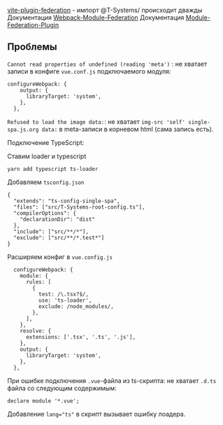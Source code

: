 
[vite-plugin-federation](https://github.com/originjs/vite-plugin-federation) - импорт @T-Systems/ происходит дважды
Документация [Webpack-Module-Federation](https://webpack.js.org/concepts/module-federation/)
Документация [Module-Federation-Plugin](https://webpack.js.org/plugins/module-federation-plugin/)


## Проблемы

`Cannot read properties of undefined (reading 'meta')` : не хватает записи в конфиге `vue.conf.js` подключаемого модуля:
```
configureWebpack: {
    output: {
      libraryTarget: 'system',
    },
  },
```

`Refused to load the image data:`: не хватает `img-src 'self' single-spa.js.org data:` в meta-записи в корневом html (сама запись есть).

Подключение TypeScript:

Ставим loader и typescript

```
yarn add typescript ts-loader
```

Добавляем `tsconfig.json`

```
{
  "extends": "ts-config-single-spa",
  "files": ["src/T-Systems-root-config.ts"],
  "compilerOptions": {
    "declarationDir": "dist"
  },
  "include": ["src/**/*"],
  "exclude": ["src/**/*.test*"]
}
```

Расширяем конфиг в `vue.config.js`

```
  configureWebpack: {
    module: {
      rules: [
        {
          test: /\.tsx?$/,
          use: 'ts-loader',
          exclude: /node_modules/,
        },
      ],
    },
    resolve: {
      extensions: ['.tsx', '.ts', '.js'],
    },
    output: {
      libraryTarget: 'system',
    },
  },
```

При ошибке подключения `.vue`-файла из ts-скрипта: не хватает `.d.ts` файла со следующим содержимым:

```
declare module '*.vue';
```

Добавление `lang="ts"` в скрипт вызывает ошибку лоадера.
